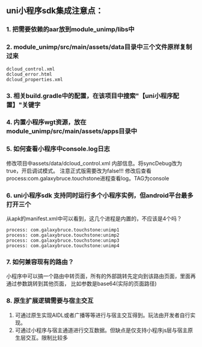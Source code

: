## uni小程序sdk集成注意点：
### 1. 把需要依赖的aar放到module_unimp/libs中

### 2. module_unimp/src/main/assets/data目录中三个文件原样复制过来
```
dcloud_control.xml
dcloud_error.html
dcloud_properties.xml
```

### 3. 相关build.gradle中的配置，在该项目中搜索"【uni小程序配置】"关键字

### 4. 内置小程序wgt资源，放在module_unimp/src/main/assets/apps目录中

### 5. 如何查看小程序中console.log日志
修改项目中assets/data/dcloud_control.xml 内部信息。将syncDebug改为true，开启调试模式。 注意正式版需要改为false!!!
修改后查看process:com.galaxybruce.touchstone进程查看log。TAG为console

### 6. uni小程序sdk 支持同时运行多个小程序实例，但android平台最多打开三个
从apk的manifest.xml中可以看到，这几个进程是内置的，不应该是4个吗？
```
process: com.galaxybruce.touchstone:unimp1
process: com.galaxybruce.touchstone:unimp2
process: com.galaxybruce.touchstone:unimp3
process: com.galaxybruce.touchstone:unimp4
```

### 7. 如何兼容现有的路由？
小程序中可以搞一个路由中转页面，所有的外部跳转先定向到该路由页面，里面再通过参数跳转到其他页面，
比如参数是base64(实际的页面路径)

### 8. 原生扩展逻辑需要与宿主交互
1. 可通过原生实现AIDL或者广播等等进行与宿主交互得到。玩法由开发者自行实现。
2. 可通过小程序与宿主通道进行交互数据。但缺点是仅支持小程序js层与宿主原生层交互。限制比较多
